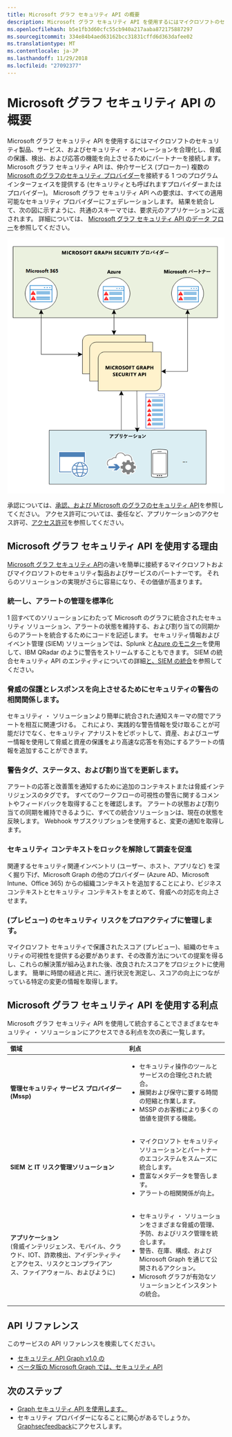 ```yaml
---
title: Microsoft グラフ セキュリティ API の概要
description: Microsoft グラフ セキュリティ API を使用するにはマイクロソフトのセキュリティ製品、サービス、およびセキュリティ ・ オペレーションを合理化し、脅威の保護、検出、および応答の機能を向上させるためにパートナーを接続します。 Microsoft グラフ セキュリティ API は、仲介サービス (ブローカー) 複数の Microsoft のグラフのセキュリティ プロバイダーを接続する 1 つのプログラム インターフェイスを提供する (セキュリティとも呼ばれますプロバイダーまたはプロバイダー)。 Microsoft グラフ セキュリティ API への要求は、すべての適用可能なセキュリティ プロバイダーにフェデレーションします。 結果を統合して、次の図に示すように、共通のスキーマでは、要求元のアプリケーションに返されます。 詳細については、Microsoft グラフ セキュリティ API のデータ フローを参照してください。
ms.openlocfilehash: b5e1fb3d60cfc55cb940a217aaba872175887297
ms.sourcegitcommit: 334e84b4aed63162bcc31831cffd6d363dafee02
ms.translationtype: MT
ms.contentlocale: ja-JP
ms.lasthandoff: 11/29/2018
ms.locfileid: "27092377"
---
```

# <a name="microsoft-graph-security-api-overview"></a>Microsoft グラフ セキュリティ API の概要

Microsoft グラフ セキュリティ API を使用するにはマイクロソフトのセキュリティ製品、サービス、およびセキュリティ ・ オペレーションを合理化し、脅威の保護、検出、および応答の機能を向上させるためにパートナーを接続します。 Microsoft グラフ セキュリティ API は、仲介サービス (ブローカー) 複数の[Microsoft のグラフのセキュリティ プロバイダー](/graph/api/resources/securityvendorinformation?view=graph-rest-1.0)を接続する 1 つのプログラム インターフェイスを提供する (セキュリティとも呼ばれますプロバイダーまたはプロバイダー)。 Microsoft グラフ セキュリティ API への要求は、すべての適用可能なセキュリティ プロバイダーにフェデレーションします。 結果を統合して、次の図に示すように、共通のスキーマでは、要求元のアプリケーションに返されます。 詳細については、 [Microsoft グラフ セキュリティ API のデータ フロー](security-dataflow.md)を参照してください。

![security_overview_diagram_1.png](./images/security-overview-diagram-1.png)

承認については、[承認、および Microsoft のグラフのセキュリティ API](security-authorization.md)を参照してください。 アクセス許可については、委任など、アプリケーションのアクセス許可、[アクセス許可](permissions-reference.md#security-permissions)を参照してください。

## <a name="why-use-the-microsoft-graph-security-api"></a>Microsoft グラフ セキュリティ API を使用する理由

[Microsoft グラフ セキュリティ API](/graph/api/resources/security-api-overview?view=graph-rest-1.0)の違いを簡単に接続するマイクロソフトおよびマイクロソフトのセキュリティ製品およびサービスのパートナーです。 それらのソリューションの実現がさらに容易になり、その価値が高まります。

### <a name="unify-and-standardize-alert-tracking"></a>統一し、アラートの管理を標準化

1 回すべてのソリューションにわたって Microsoft のグラフに統合されたセキュリティ ソリューション、アラートの状態を維持する、および割り当ての同期からのアラートを統合するためにコードを記述します。 セキュリティ情報およびイベント管理 (SIEM) ソリューションでは、Splunk と[Azure のモニター](https://docs.microsoft.com/en-us/azure/monitoring-and-diagnostics/monitor-stream-monitoring-data-event-hubs#what-can-i-do-with-the-monitoring-data-being-sent-to-my-event-hub)を使用して、IBM QRadar のように警告をストリームすることもできます。 SIEM の統合セキュリティ API のエンティティについての詳細[と、SIEM の統合](security-siemintegration.md)を参照してください。

### <a name="correlate-security-alerts-to-improve-threat-protection-and-response"></a>脅威の保護とレスポンスを向上させるためにセキュリティの警告の相関関係します。

セキュリティ ・ ソリューションより簡単に統合された通知スキーマの間でアラートを相互に関連づける。 これにより、実践的な警告情報を受け取ることが可能だけでなく、セキュリティ アナリストをピボットして、資産、およびユーザー情報を使用して脅威と資産の保護をより高速な応答を有効にするアラートの情報を追加することができます。  

### <a name="update-alert-tags-status-and-assignments"></a>警告タグ、ステータス、および割り当てを更新します。

アラートの応答と改善策を通知するために追加のコンテキストまたは脅威インテリジェンスのタグです。 すべてのワークフローの可視性の警告に関するコメントやフィードバックを取得することを確認します。 アラートの状態および割り当ての同期を維持できるように、すべての統合ソリューションは、現在の状態を反映します。 Webhook サブスクリプションを使用すると、変更の通知を取得します。  

### <a name="unlock-security-context-to-drive-investigation"></a>セキュリティ コンテキストをロックを解除して調査を促進

関連するセキュリティ関連インベントリ (ユーザー、ホスト、アプリなど) を深く掘り下げ、Microsoft Graph の他のプロバイダー (Azure AD、Microsoft Intune、Office 365) からの組織コンテキストを追加することにより、ビジネス コンテキストとセキュリティ コンテキストをまとめて、脅威への対応を向上させます。

### <a name="proactively-manage-security-risks-preview"></a>(プレビュー) のセキュリティ リスクをプロアクティブに管理します。

マイクロソフト セキュリティで保護されたスコア (プレビュー)、組織のセキュリティの可視性を提供する必要があります、その改善方法についての提案を得るし、これらの解決策が組み込まれた後、改良されたスコアをプロジェクトに使用します。 簡単に時間の経過と共に、進行状況を測定し、スコアの向上につながっている特定の変更の情報を取得します。

## <a name="benefits-of-using-the-microsoft-graph-security-api"></a>Microsoft グラフ セキュリティ API を使用する利点

Microsoft グラフ セキュリティ API を使用して統合することでさまざまなセキュリティ ・ ソリューションにアクセスできる利点を次の表に一覧します。  

|**領域**     | **利点**|
|:---------------|:---------|
|**管理セキュリティ サービス プロバイダー (Mssp)**|<ul><li>セキュリティ操作のツールとサービスの合理化された統合。</li> <li>展開および保守に要する時間の短縮と作業します。</li> <li>MSSP のお客様により多くの価値を提供する機能。</li></ul>|
|**SIEM と IT リスク管理ソリューション**|<ul><li>マイクロソフト セキュリティ ソリューションとパートナーのエコシステムをスムーズに統合します。</li> <li>豊富なメタデータを警告します。</li> <li>アラートの相関関係が向上。</li></ul>|
|**アプリケーション** <br>(脅威インテリジェンス、モバイル、クラウド、IOT、詐欺検出、アイデンティティとアクセス、リスクとコンプライアンス、ファイアウォール、およびように)|<ul><li>セキュリティ ・ ソリューションをさまざまな脅威の管理、予防、およびリスク管理を統合します。</li> <li>警告、在庫、構成、および Microsoft Graph を通じて公開されるアクション。</li> <li>Microsoft グラフが有効なソリューションとインスタントの統合。</li></ul>|

## <a name="api-reference"></a>API リファレンス
このサービスの API リファレンスを検索してください。

- [セキュリティ API Graph v1.0 の](/graph/api/resources/security-api-overview?view=graph-rest-1.0)
- [ベータ版の Microsoft Graph では、セキュリティ API](/graph/api/resources/security-api-overview?view=graph-rest-beta)

## <a name="next-steps"></a>次のステップ

- [Graph セキュリティ API を使用します。](/graph/api/resources/security-api-overview?view=graph-rest-1.0)
- セキュリティ プロバイダーになることに関心があるでしょうか。 [Graphsecfeedback](mailto:graphsecfeedback@microsoft.com)にアクセスします。
